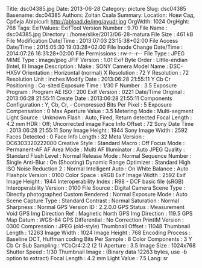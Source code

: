 Title: dsc04385.jpg
Date: 2013-06-28
Category: picture
Slug: dsc04385
Basename: dsc04385
Authors: Zoltan Csala
Summary:
Location: Нови Сад, Србија
Ablpicurl: http://abload.de/img/ayudr.jpg
OrgWdth: 1024
OrgHght: 768
Tags:
ExifValues: ExifTool Version Number : 9.70
            File Name : dsc04385.jpg
            Directory : /home/slike/2013/06-28-matura
            File Size : 461 kB
            File Modification Date/Time : 2013:07:03 23:15:38+02:00
            File Access Date/Time : 2015:05:30 19:03:28+02:00
            File Inode Change Date/Time : 2014:07:26 16:31:28+02:00
            File Permissions : rw-r--r--
            File Type : JPEG
            MIME Type : image/jpeg
            JFIF Version : 1.01
            Exif Byte Order : Little-endian (Intel, II)
            Image Description :
            Make : SONY
            Camera Model Name : DSC-HX5V
            Orientation : Horizontal (normal)
            X Resolution : 72
            Y Resolution : 72
            Resolution Unit : inches
            Modify Date : 2013:06:28 21:55:11
            Y Cb Cr Positioning : Co-sited
            Exposure Time : 1/30
            F Number : 3.5
            Exposure Program : Program AE
            ISO : 200
            Exif Version : 0221
            Date/Time Original : 2013:06:28 21:55:11
            Create Date : 2013:06:28 21:55:11
            Components Configuration : Y, Cb, Cr, -
            Compressed Bits Per Pixel : 5
            Exposure Compensation : 0
            Max Aperture Value : 3.5
            Metering Mode : Multi-segment
            Light Source : Unknown
            Flash : Auto, Fired, Return detected
            Focal Length : 4.2 mm
            HDR : Off; Uncorrected image
            Face Info Offset : 72
            Sony Date Time : 2013:06:28 21:55:11
            Sony Image Height : 1944
            Sony Image Width : 2592
            Faces Detected : 0
            Face Info Length : 32
            Meta Version : DC6303320222000
            Creative Style : Standard
            Macro : Off
            Focus Mode : Permanent-AF
            AF Area Mode : Multi
            AF Illuminator : Auto
            JPEG Quality : Standard
            Flash Level : Normal
            Release Mode : Normal
            Sequence Number : Single
            Anti-Blur : On (Shooting)
            Dynamic Range Optimizer : Standard
            High ISO Noise Reduction 2 : Normal
            Intelligent Auto : On
            White Balance : Auto
            Flashpix Version : 0100
            Color Space : sRGB
            Exif Image Width : 2592
            Exif Image Height : 1944
            Interoperability Index : R98 - DCF basic file (sRGB)
            Interoperability Version : 0100
            File Source : Digital Camera
            Scene Type : Directly photographed
            Custom Rendered : Normal
            Exposure Mode : Auto
            Scene Capture Type : Standard
            Contrast : Normal
            Saturation : Normal
            Sharpness : Normal
            GPS Version ID : 2.2.0.0
            GPS Status : Measurement Void
            GPS Img Direction Ref : Magnetic North
            GPS Img Direction : 119.5
            GPS Map Datum : WGS-84
            GPS Differential : No Correction
            PrintIM Version : 0300
            Compression : JPEG (old-style)
            Thumbnail Offset : 11048
            Thumbnail Length : 12263
            Image Width : 1024
            Image Height : 768
            Encoding Process : Baseline DCT, Huffman coding
            Bits Per Sample : 8
            Color Components : 3
            Y Cb Cr Sub Sampling : YCbCr4:2:2 (2 1)
            Aperture : 3.5
            Image Size : 1024x768
            Shutter Speed : 1/30
            Thumbnail Image : (Binary data 12263 bytes, use -b option to extract)
            Focal Length : 4.2 mm
            Light Value : 7.5
Lang: sr

